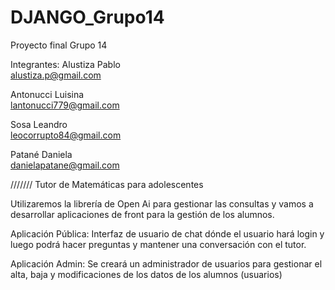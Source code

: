 # DJANGO_Grupo14
Proyecto final Grupo 14

Integrantes:
Alustiza Pablo	
alustiza.p@gmail.com

Antonucci Luisina	
lantonucci779@gmail.com

Sosa Leandro	
leocorrupto84@gmail.com

Patané Daniela	
danielapatane@gmail.com

///////
Tutor de Matemáticas para adolescentes

Utilizaremos la librería de Open Ai para gestionar las consultas y vamos a desarrollar aplicaciones de front para la gestión de los alumnos.

Aplicación Pública:
Interfaz de usuario de chat dónde el usuario hará login y luego podrá hacer preguntas y mantener una conversación con el tutor.

Aplicación Admin:
Se creará un administrador de usuarios para gestionar el alta, baja y modificaciones de los datos de los alumnos (usuarios)


